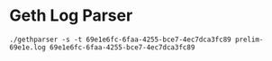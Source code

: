 # Geth Log Parser
    ./gethparser -s -t 69e1e6fc-6faa-4255-bce7-4ec7dca3fc89 prelim-69e1e.log 69e1e6fc-6faa-4255-bce7-4ec7dca3fc89